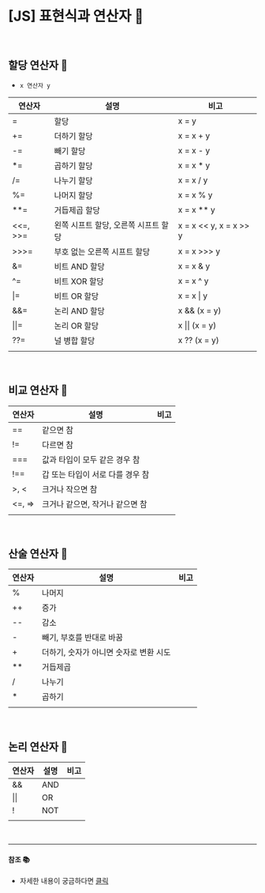 # [JS] 표현식과 연산자 📝

<br />

## **할당 연산자 💭**

- `x 연산자 y`

| 연산자   | 설명                                 | 비고                   |
| -------- | ------------------------------------ | ---------------------- |
| =        | 할당                                 | x = y                  |
| +=       | 더하기 할당                          | x = x + y              |
| -=       | 빼기 할당                            | x = x - y              |
| \*=      | 곱하기 할당                          | x = x \* y             |
| /=       | 나누기 할당                          | x = x / y              |
| %=       | 나머지 할당                          | x = x % y              |
| \*\*=    | 거듭제곱 할당                        | x = x \*\* y           |
| <<=, >>= | 왼쪽 시프트 할당, 오른쪽 시프트 할당 | x = x << y, x = x >> y |
| >>>=     | 부호 없는 오른쪽 시프트 할당         | x = x >>> y            |
| &=       | 비트 AND 할당                        | x = x & y              |
| ^=       | 비트 XOR 할당                        | x = x ^ y              |
| \|=      | 비트 OR 할당                         | x = x \| y             |
| &&=      | 논리 AND 할당                        | x && (x = y)           |
| \|\|=    | 논리 OR 할당                         | x \|\| (x = y)         |
| ??=      | 널 병합 할당                         | x ?? (x = y)           |
|          |                                      |                        |

<br />

## **비교 연산자 💭**

| 연산자 | 설명                             | 비고 |
| ------ | -------------------------------- | ---- |
| ==     | 같으면 참                        |      |
| !=     | 다르면 참                        |      |
| ===    | 값과 타입이 모두 같은 경우 참    |      |
| !==    | 갑 또는 타입이 서로 다를 경우 참 |      |
| >, <   | 크거나 작으면 참                 |      |
| <=, => | 크거나 같으면, 작거나 같으면 참  |      |
|        |                                  |      |

<br />

## **산술 연산자 💭**

| 연산자 | 설명                                   | 비고 |
| ------ | -------------------------------------- | ---- |
| %      | 나머지                                 |      |
| ++     | 증가                                   |      |
| --     | 감소                                   |      |
| -      | 빼기, 부호를 반대로 바꿈               |      |
| +      | 더하기, 숫자가 아니면 숫자로 변환 시도 |      |
| \*\*   | 거듭제곱                               |      |
| /      | 나누기                                 |      |
| \*     | 곱하기                                 |      |
|        |                                        |      |

<br />

## **논리 연산자 💭**

| 연산자 | 설명 | 비고 |
| ------ | ---- | ---- |
| &&     | AND  |      |
| \|\|   | OR   |      |
| !      | NOT  |      |
|        |      |

<br />

---

#### **참조 📚**

- 자세한 내용이 궁금하다면 [클릭](https://developer.mozilla.org/ko/docs/Web/JavaScript/Guide/Expressions_and_Operators)
